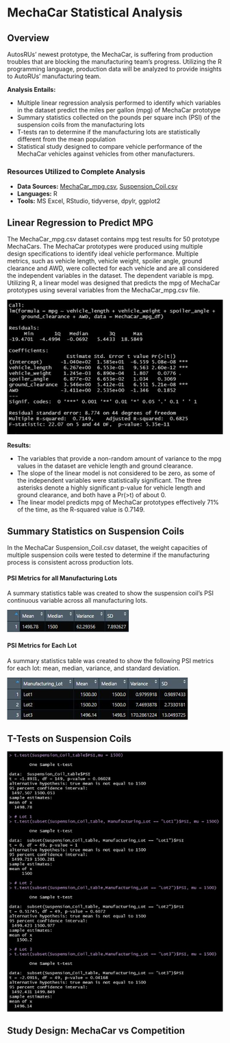 # MechaCar Statistical Analysis

## Overview

AutosRUs’ newest prototype, the MechaCar, is suffering from production troubles that are blocking the manufacturing team’s progress. Utilizing the R programming language, production data will be analyzed to provide insights to AutoRUs’ manufacturing team. 

**Analysis Entails:**
* Multiple linear regression analysis performed to identify which variables in the dataset predict the miles per gallon (mpg) of MechaCar prototype
* Summary statistics collected on the pounds per square inch (PSI) of the suspension coils from the manufacturing lots
* T-tests ran to determine if the manufacturing lots are statistically different from the mean population
* Statistical study designed to compare vehicle performance of the MechaCar vehicles against vehicles from other manufacturers. 

### Resources Utilized to Complete Analysis
* **Data Sources:** 
[MechaCar_mpg.csv](https://github.com/cmmgw/MechaCar_Statistical_Analysis/blob/main/R_Analysis/MechaCar_mpg.csv), 
[Suspension_Coil.csv](https://github.com/cmmgw/MechaCar_Statistical_Analysis/blob/main/R_Analysis/Suspension_Coil.csv)
* **Languages:** R
* **Tools:** MS Excel, RStudio, tidyverse, dpylr, ggplot2

## Linear Regression to Predict MPG
The MechaCar_mpg.csv dataset contains mpg test results for 50 prototype MechaCars. The MechaCar prototypes were produced using multiple design specifications to identify ideal vehicle performance. Multiple metrics, such as vehicle length, vehicle weight, spoiler angle, ground clearance and AWD, were collected for each vehicle and are all considered the independent variables in the dataset. The dependent variable is mpg. Utilizing R, a linear model was designed that predicts the mpg of MechaCar prototypes using several variables from the MechaCar_mpg.csv file.

![Deliverable_1_Linear_Regression](https://github.com/cmmgw/MechaCar_Statistical_Analysis/blob/main/Resources/Deliverable_1_Linear_Regression.JPG)

**Results:**
* The variables that provide a non-random amount of variance to the mpg values in the dataset are vehicle length and ground clearance.
* The slope of the linear model is not considered to be zero, as some of the independent variables were statistically significant. The three asterisks denote a highly significant p-value for vehicle length and ground clearance, and both have a Pr(>t) of about 0. 
* The linear model predicts mpg of MechaCar prototypes effectively 71% of the time, as the R-squared value is 0.7149. 


## Summary Statistics on Suspension Coils
In the MechaCar Suspension_Coil.csv dataset, the weight capacities of multiple suspension coils were tested to determine if the manufacturing process is consistent across production lots. 

#### PSI Metrics for all Manufacturing Lots
A summary statistics table was created to show the suspension coil’s PSI continuous variable across all manufacturing lots. 

![Deliverable_2_Total_Summary](https://github.com/cmmgw/MechaCar_Statistical_Analysis/blob/main/Resources/Deliverable_2_Total_Summary.JPG)

#### PSI Metrics for Each Lot
A summary statistics table was created to show the following PSI metrics for each lot: mean, median, variance, and standard deviation.

![Deliverable_2_Lot_Summary](https://github.com/cmmgw/MechaCar_Statistical_Analysis/blob/main/Resources/Deliverable_2_Lot_Summary.JPG)


## T-Tests on Suspension Coils

![Deliverable_3_T_Tests](https://github.com/cmmgw/MechaCar_Statistical_Analysis/blob/main/Resources/Deliverable_3_T_Tests.JPG)


## Study Design: MechaCar vs Competition
